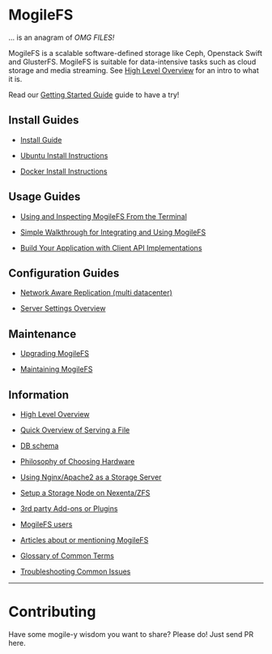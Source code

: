 # MogileFS #

... is an anagram of _OMG FILES!_ 

MogileFS is a scalable software-defined storage like Ceph, Openstack Swift and GlusterFS. MogileFS is suitable for data-intensive tasks such as cloud storage and media streaming. See [High Level Overview](HighLevelOverview.md) for an intro to what it is. 

Read our [Getting Started Guide](QuickStartGuide.md) guide to have a try!

## Install Guides ##  

  * [Install Guide](InstallHowTo.md)

  * [Ubuntu Install Instructions](InstallOnUbuntu.md)
  
  * [Docker Install Instructions](InstallOnDocker.md)

## Usage Guides ##

  * [Using and Inspecting MogileFS From the Terminal](CommandlineUsage.md)

  * [Simple Walkthrough for Integrating and Using MogileFS](AppExample.md)

  * [Build Your Application with Client API Implementations](Clients.md)
  
## Configuration Guides ##

  * [Network Aware Replication (multi datacenter)](ConfigureMultiNet.md)

  * [Server Settings Overview](ServerSettings.md)

## Maintenance ##

  * [Upgrading MogileFS](Upgrading.md)

  * [Maintaining MogileFS](Maintenance.md)

## Information ##

  * [High Level Overview](HighLevelOverview.md)

  * [Quick Overview of Serving a File](ServingOverview.md)

  * [DB schema](https://github.com/mogilefs/MogileFS-Server/blob/master/lib/MogileFS/Store.pm#L591)
  
  * [Philosophy of Choosing Hardware](Hardware.md)

  * [Using Nginx/Apache2 as a Storage Server](webdav_configuration.md)

  * [Setup a Storage Node on Nexenta/ZFS](MogileFSonNexentaCP.md)

  * [3rd party Add-ons or Plugins](Addons.md)

  * [MogileFS users](Users.md)

  * [Articles about or mentioning MogileFS](Articles.md)

  * [Glossary of Common Terms](Glossary.md)

  * [Troubleshooting Common Issues](Troubleshooting.md)


---


# Contributing #

Have some mogile-y wisdom you want to share? Please do! Just send PR here.
